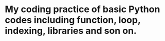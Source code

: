 # My coding practice of basic Python codes including function, loop, indexing, libraries and son on.
